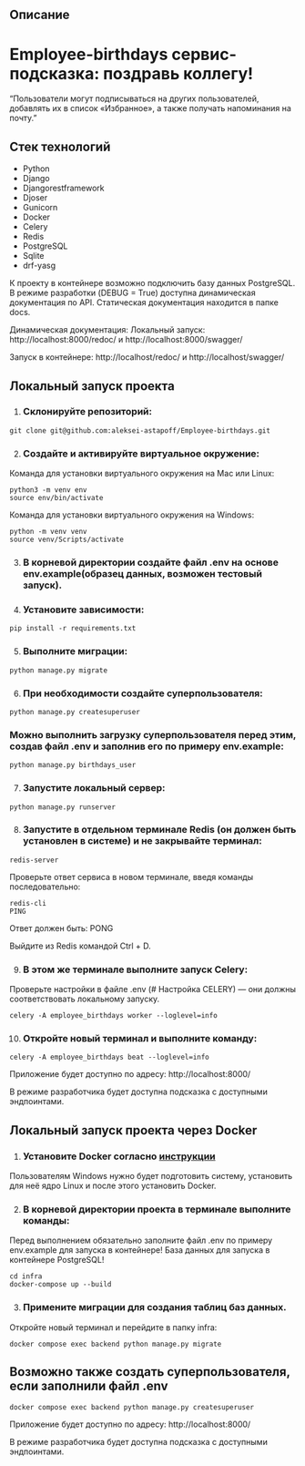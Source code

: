 
## Описание
# Employee-birthdays сервис-подсказка: поздравь коллегу!

“Пользователи могут подписываться на других пользователей, добавлять их в список «Избранное», а также получать напоминания на почту.”

## Стек технологий

- Python
- Django
- Djangorestframework
- Djoser
- Gunicorn
- Docker
- Celery
- Redis
- PostgreSQL
- Sqlite
- drf-yasg

К проекту в контейнере возможно подключить базу данных PostgreSQL.
В режиме разработки (DEBUG = True) доступна динамическая документация по API.
Статическая документация находится в папке docs.

Динамическая документация:
Локальный запуск:
http://localhost:8000/redoc/ и http://localhost:8000/swagger/

Запуск в контейнере:
http://localhost/redoc/ и http://localhost/swagger/

## Локальный запуск проекта

1. ### Склонируйте репозиторий:
```
git clone git@github.com:aleksei-astapoff/Employee-birthdays.git
```

2. ### Создайте и активируйте виртуальное окружение:
Команда для установки виртуального окружения на Mac или Linux:
```
python3 -m venv env
source env/bin/activate
```

Команда для установки виртуального окружения на Windows:
```
python -m venv venv
source venv/Scripts/activate
```

3. ### В корневой директории создайте файл .env на основе env.example(образец данных, возможен тестовый запуск).

4. ### Установите зависимости:
```
pip install -r requirements.txt
```

5. ### Выполните миграции:
```
python manage.py migrate
```

6. ### При необходимости создайте суперпользователя:
```
python manage.py createsuperuser
```
  ### Можно выполнить загрузку суперпользователя перед этим, создав файл .env и заполнив его по примеру env.example:
```
python manage.py birthdays_user
```

7. ### Запустите локальный сервер:
```
python manage.py runserver
```

8. ### Запустите в отдельном терминале Redis (он должен быть установлен в системе) и не закрывайте терминал:
```
redis-server
```
Проверьте ответ сервиса в новом терминале, введя команды последовательно:
```
redis-cli
PING
```
Ответ должен быть: PONG

Выйдите из Redis командой Ctrl + D.

9. ### В этом же терминале выполните запуск Celery:
Проверьте настройки в файле .env (# Настройка CELERY) — они должны соответствовать локальному запуску.
```
celery -A employee_birthdays worker --loglevel=info
```

10. ### Откройте новый терминал и выполните команду:
```
celery -A employee_birthdays beat --loglevel=info

```

Приложение будет доступно по адресу: http://localhost:8000/

В режиме разработчика будет доступна подсказка с доступными эндпоинтами.

## Локальный запуск проекта через Docker

1. ### Установите Docker согласно [инструкции](https://docs.docker.com/engine/install/ubuntu/)
Пользователям Windows нужно будет подготовить систему, установить для неё ядро Linux и после этого установить Docker.

2. ### В корневой директории проекта в терминале выполните команды:
Перед выполнением обязательно заполните файл .env по примеру env.example для запуска в контейнере!
База данных для запуска в контейнере PostgreSQL!
```
cd infra
docker-compose up --build

```

3. ### Примените миграции для создания таблиц баз данных.
Откройте новый терминал и перейдите в папку infra:
```
docker compose exec backend python manage.py migrate 
```

## Возможно также создать суперпользователя, если заполнили файл .env
```
docker compose exec backend python manage.py createsuperuser
```

Приложение будет доступно по адресу: http://localhost:8000/

В режиме разработчика будет доступна подсказка с доступными эндпоинтами.
